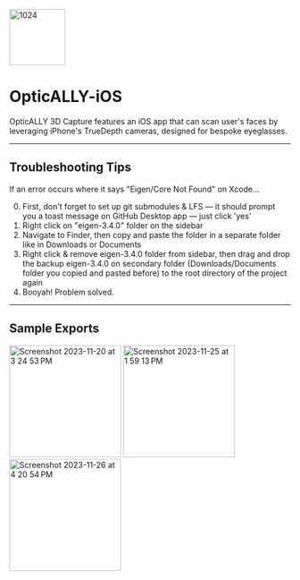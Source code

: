 <img width="100" alt="1024" src="https://github.com/wonmor/Project-Lightbulb/assets/35755386/2748c64c-007b-42c4-8ce9-0c5478782e30">

# OpticALLY-iOS
OpticALLY 3D Capture features an iOS app that can scan user's faces by leveraging iPhone's TrueDepth cameras, designed for bespoke eyeglasses.

---

## Troubleshooting Tips
If an error occurs where it says "Eigen/Core Not Found" on Xcode...

0. First, don't forget to set up git submodules & LFS — it should prompt you a toast message on GitHub Desktop app — just click 'yes'
1. Right click on "eigen-3.4.0" folder on the sidebar
2. Navigate to Finder, then copy and paste the folder in a separate folder like in Downloads or Documents
3. Right click & remove eigen-3.4.0 folder from sidebar, then drag and drop the backup eigen-3.4.0 on secondary folder (Downloads/Documents folder you copied and pasted before) to the root directory of the project again
4. Booyah! Problem solved.

---

## Sample Exports
<img width="200" alt="Screenshot 2023-11-20 at 3 24 53 PM" src="https://github.com/wonmor/Project-Lightbulb/assets/35755386/de5e05bb-9f4e-4ae6-9805-f94b78a5e2d5">
<img width="200" alt="Screenshot 2023-11-25 at 1 59 13 PM" src="https://github.com/wonmor/Harolden-iOS/assets/35755386/36b2ea39-aa90-47ae-867b-32ed5933713a">
<img width="200" alt="Screenshot 2023-11-26 at 4 20 54 PM" src="https://github.com/wonmor/Harolden-iOS/assets/35755386/99bcc916-3064-4d5c-b023-9b290535eae8">

